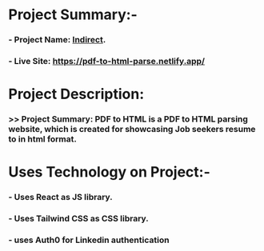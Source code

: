 # Project Summary:-
### - Project Name: [Indirect](https://pdf-to-html-parse.netlify.app/).
### - Live Site: https://pdf-to-html-parse.netlify.app/

# Project Description: 
### >> Project Summary: PDF to HTML is a PDF to HTML parsing website, which is created for showcasing Job seekers resume to in html format. 

# Uses Technology on Project:-
### - Uses React as JS library.
### - Uses Tailwind CSS as CSS library.
### - uses Auth0 for Linkedin authentication




